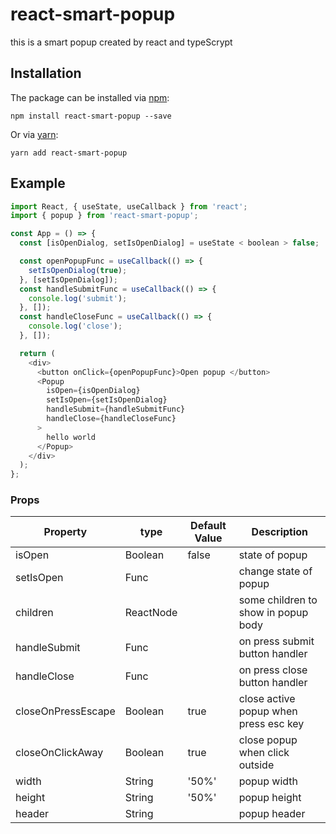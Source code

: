 # react-smart-popup

this is a smart popup created by react and typeScrypt

## Installation

The package can be installed via [npm](https://github.com/npm/cli):

```
npm install react-smart-popup --save
```

Or via [yarn](https://github.com/yarnpkg/yarn):

```
yarn add react-smart-popup
```

## Example

```js
import React, { useState, useCallback } from 'react';
import { popup } from 'react-smart-popup';

const App = () => {
  const [isOpenDialog, setIsOpenDialog] = useState < boolean > false;

  const openPopupFunc = useCallback(() => {
    setIsOpenDialog(true);
  }, [setIsOpenDialog]);
  const handleSubmitFunc = useCallback(() => {
    console.log('submit');
  }, []);
  const handleCloseFunc = useCallback(() => {
    console.log('close');
  }, []);

  return (
    <div>
      <button onClick={openPopupFunc}>Open popup </button>
      <Popup
        isOpen={isOpenDialog}
        setIsOpen={setIsOpenDialog}
        handleSubmit={handleSubmitFunc}
        handleClose={handleCloseFunc}
      >
        hello world
      </Popup>
    </div>
  );
};
```

### Props

| Property           | type      | Default Value | Description                           |
| ------------------ | --------- | ------------- | ------------------------------------- |
| isOpen             | Boolean   | false         | state of popup                        |
| setIsOpen          | Func      |               | change state of popup                 |
| children           | ReactNode |               | some children to show in popup body   |
| handleSubmit       | Func      |               | on press submit button handler        |
| handleClose        | Func      |               | on press close button handler         |
| closeOnPressEscape | Boolean   | true          | close active popup when press esc key |
| closeOnClickAway   | Boolean   | true          | close popup when click outside        |
| width              | String    | '50%'         | popup width                           |
| height             | String    | '50%'         | popup height                          |
| header             | String    |               | popup header                          |
